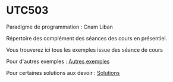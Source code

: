 # UTC503

Paradigme de programmation : Cnam Liban

Répertoire des complément des séances des cours en présentiel.

Vous trouverez ici tous les exemples issue des séance de cours

Pour d'autres exemples : [Autres exemples](../Exemples/)

Pour certaines solutions aux devoir : [Solutions](../Solutions/)
